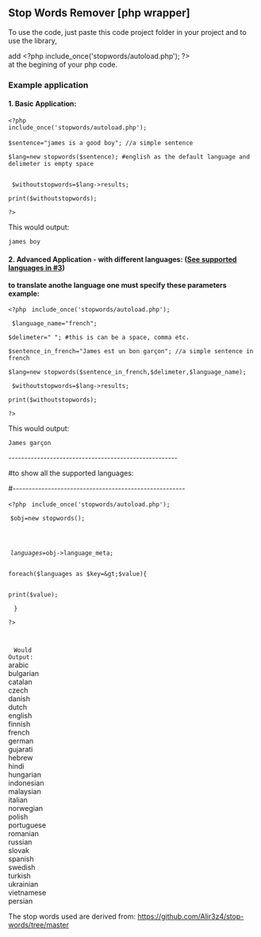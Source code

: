 <body style=""><h2>Stop Words Remover [php wrapper]</h2><p>
</p><p>To use the code, just paste this code project folder in your project and to use the library,
</p><p> add &lt;?php include_once('stopwords/autoload.php'); ?&gt; <br> at the begining of your php code.</p><p></p><h3>Example application</h3><p></p><h4>1. Basic Application: </h4><p><code>&lt;?php </code><br><code>include_once('stopwords/autoload.php');</code><br>  <br> <code>$sentence="james is a good boy"; //a simple sentence  </code></p><p><code>$lang=new stopwords($sentence); #english as the default language and delimeter is empty space
 </code></p> <p><code> $withoutstopwords=$lang-&gt;results;</code></p><p><code>print($withoutstopwords);</code></p><p><code>?&gt; </code> <br></p><p> This would output:</p><p><code>james boy</code></p><p></p><p></p><h4>2. Advanced Application - with different languages: (<a href="#langs">See supported languages in #3</a>) </h4><p><b>to translate anothe language one must specify these parameters example: 
	</b></p><code>&lt;?php </code> <code>include_once('stopwords/autoload.php');</code><br> <p><code> $language_name="french";</code></p><p><code>$delimeter=" "; #this is can be a space, comma etc.</code></p><p> <code>$sentence_in_french="James est un bon garçon"; //a simple sentence in french  </code> </p><p><code>$lang=new stopwords($sentence_in_french,$delimeter,$language_name);</code> </p><p><code> $withoutstopwords=$lang-&gt;results;</code></p><p><code>print($withoutstopwords);</code></p><p><code>?&gt; </code> </p><p> This would output:</p><p><code>James garçon</code></p><p></p><p></p><p>-----------------------------------------------------</p><p>#to show all the supported languages:</p><p>#------------------------------------------------------</p><code>&lt;?php </code> <code>include_once('stopwords/autoload.php');</code><br><p><code id="langs" style="padding:4px;">$obj=new stopwords();</code></p><p><code id="langs" style="padding:4px;">

$languages=$obj-&gt;language_meta;</code></p><p><code id="langs" style="padding:4px;">
foreach($languages as $key=&gt;$value){</code></p><p><code id="langs" style="padding:4px;">
	print($value);</code></p><p><code id="langs" style="padding:4px;">
}
</code><p><code>?&gt; </code> </p><p><code id="langs" style="padding:4px;">
</code></p><p><code id="langs" style="padding:4px;"> Would Output:</code><br>arabic<br>bulgarian<br>catalan<br>czech<br>danish<br>dutch<br>english<br>finnish<br>french<br>german<br>gujarati<br>hebrew<br>hindi<br>hungarian<br>indonesian<br>malaysian<br>italian<br>norwegian<br>polish<br>portuguese<br>romanian<br>russian<br>slovak<br>spanish<br>swedish<br>turkish<br>ukrainian<br>vietnamese<br>persian<br></p><p> </p><p>The stop words used are derived from: <a href="https://github.com/Alir3z4/stop-words/tree/master" target="_blank">https://github.com/Alir3z4/stop-words/tree/master</a></p></body>
